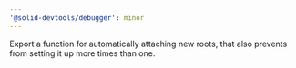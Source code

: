 ```yaml
---
'@solid-devtools/debugger': minor
---
```


Export a function for automatically attaching new roots, that also prevents from setting it up more times than one.
